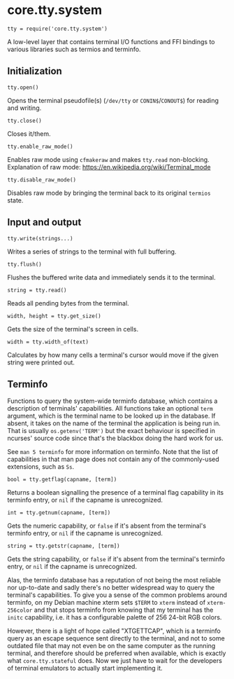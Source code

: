 # core.tty.system

    tty = require('core.tty.system')

A low-level layer that contains terminal I/O functions and FFI bindings to
various libraries such as termios and terminfo.

## Initialization

    tty.open()

Opens the terminal pseudofile(s) (`/dev/tty` or `CONIN$`/`CONOUT$`) for reading
and writing.

    tty.close()

Closes it/them.

    tty.enable_raw_mode()

Enables raw mode using `cfmakeraw` and makes `tty.read` non-blocking.
Explanation of raw mode: https://en.wikipedia.org/wiki/Terminal_mode

    tty.disable_raw_mode()

Disables raw mode by bringing the terminal back to its original `termios` state.

## Input and output

    tty.write(strings...)

Writes a series of strings to the terminal with full buffering.

    tty.flush()

Flushes the buffered write data and immediately sends it to the terminal.

    string = tty.read()

Reads all pending bytes from the terminal.

    width, height = tty.get_size()

Gets the size of the terminal's screen in cells.

    width = tty.width_of(text)

Calculates by how many cells a terminal's cursor would move if the given string
were printed out.

## Terminfo

Functions to query the system-wide terminfo database, which contains
a description of terminals' capabilities. All functions take an optional `term`
argument, which is the terminal name to be looked up in the database. If absent,
it takes on the name of the terminal the application is being run in. That is
usually `os.getenv('TERM')` but the exact behaviour is specified in ncurses'
source code since that's the blackbox doing the hard work for us.

See `man 5 terminfo` for more information on terminfo. Note that the list of
capabilities in that man page does not contain any of the commonly-used
extensions, such as `Ss`.

    bool = tty.getflag(capname, [term])

Returns a boolean signalling the presence of a terminal flag capability in its
terminfo entry, or `nil` if the capname is unrecognized.

    int = tty.getnum(capname, [term])

Gets the numeric capability, or `false` if it's absent from the terminal's
terminfo entry, or `nil` if the capname is unrecognized.

    string = tty.getstr(capname, [term])

Gets the string capability, or `false` if it's absent from the terminal's
terminfo entry, or `nil` if the capname is unrecognized.

Alas, the terminfo database has a reputation of not being the most reliable nor
up-to-date and sadly there's no better widespread way to query the terminal's
capabilities. To give you a sense of the common problems around terminfo, on my
Debian machine xterm sets `$TERM` to `xterm` instead of `xterm-256color` and
that stops terminfo from knowing that my terminal has the `initc` capability,
i.e. it has a configurable palette of 256 24-bit RGB colors.

However, there is a light of hope called "XTGETTCAP", which is a terminfo query
as an escape sequence sent directly to the terminal, and not to some outdated
file that may not even be on the same computer as the running terminal, and
therefore should be preferred when available, which is exactly what
`core.tty.stateful` does. Now we just have to wait for the developers of
terminal emulators to actually start implementing it.

